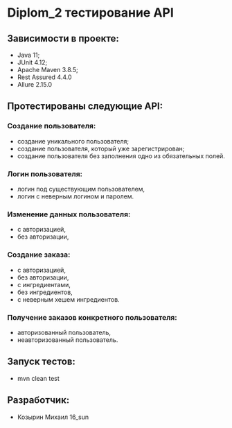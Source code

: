# Diplom_2 тестирование API

## Зависимости в проекте:
- Java 11;
- JUnit 4.12;
- Apache Maven 3.8.5;
- Rest Assured 4.4.0
- Allure 2.15.0


## Протестированы следующие API: 

### Создание пользователя:
- создание уникального пользователя;
- создание пользователя, который уже зарегистрирован;
- создание пользователя без заполнения одно из обязательных полей.

### Логин пользователя:
- логин под существующим пользователем,
- логин с неверным логином и паролем.

### Изменение данных пользователя:
- с авторизацией,
- без авторизации,

### Создание заказа:
- с авторизацией,
- без авторизации,
- с ингредиентами,
- без ингредиентов,
- с неверным хешем ингредиентов.

### Получение заказов конкретного пользователя:
- авторизованный пользователь,
- неавторизованный пользователь.

## Запуск тестов:
- mvn clean test

## Разработчик:
- Козырин Михаил 16_sun
